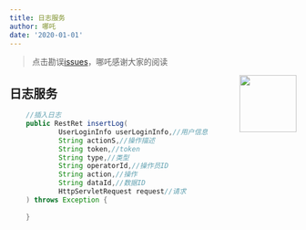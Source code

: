```yaml
---
title: 日志服务
author: 哪吒
date: '2020-01-01'
---
```


> 点击勘误[issues](https://github.com/webVueBlog/JavaPlusDoc/issues)，哪吒感谢大家的阅读

<img align="right" width="100" src="https://cdn.jsdelivr.net/gh/YunYouJun/yun/images/yun-alpha-compressed.png">

## 日志服务

```java
    //插入日志
    public RestRet insertLog(
            UserLoginInfo userLoginInfo,//用户信息
            String actionS,//操作描述
            String token,//token
            String type,//类型
            String operatorId,//操作员ID
            String action,//操作
            String dataId,//数据ID
            HttpServletRequest request//请求
    ) throws Exception {
        
    }
```

